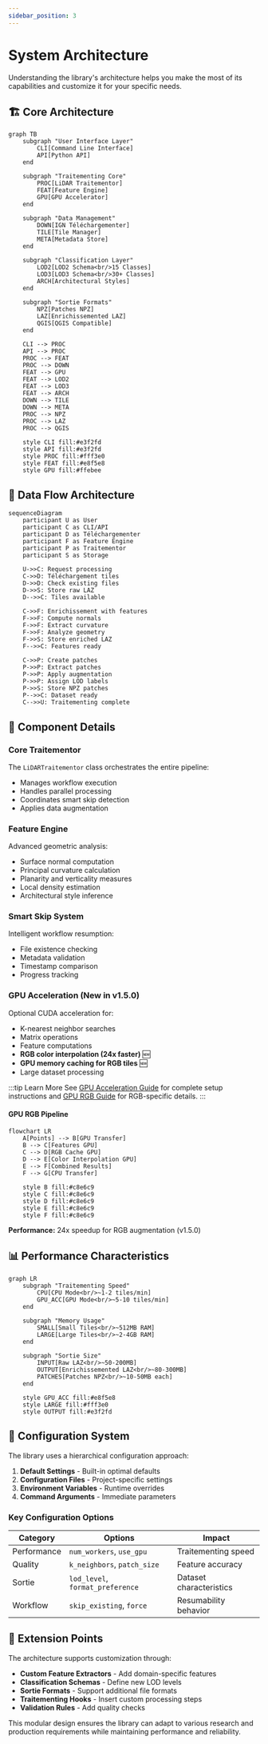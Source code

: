 ```yaml
---
sidebar_position: 3
---
```


# System Architecture

Understanding the library's architecture helps you make the most of its capabilities and customize it for your specific needs.

## 🏗️ Core Architecture

```mermaid
graph TB
    subgraph "User Interface Layer"
        CLI[Command Line Interface]
        API[Python API]
    end

    subgraph "Traitementing Core"
        PROC[LiDAR Traitementor]
        FEAT[Feature Engine]
        GPU[GPU Accelerator]
    end

    subgraph "Data Management"
        DOWN[IGN Téléchargementer]
        TILE[Tile Manager]
        META[Metadata Store]
    end

    subgraph "Classification Layer"
        LOD2[LOD2 Schema<br/>15 Classes]
        LOD3[LOD3 Schema<br/>30+ Classes]
        ARCH[Architectural Styles]
    end

    subgraph "Sortie Formats"
        NPZ[Patches NPZ]
        LAZ[Enrichissemented LAZ]
        QGIS[QGIS Compatible]
    end

    CLI --> PROC
    API --> PROC
    PROC --> FEAT
    PROC --> DOWN
    FEAT --> GPU
    FEAT --> LOD2
    FEAT --> LOD3
    FEAT --> ARCH
    DOWN --> TILE
    DOWN --> META
    PROC --> NPZ
    PROC --> LAZ
    PROC --> QGIS

    style CLI fill:#e3f2fd
    style API fill:#e3f2fd
    style PROC fill:#fff3e0
    style FEAT fill:#e8f5e8
    style GPU fill:#ffebee
```

## 🔄 Data Flow Architecture

```mermaid
sequenceDiagram
    participant U as User
    participant C as CLI/API
    participant D as Téléchargementer
    participant F as Feature Engine
    participant P as Traitementor
    participant S as Storage

    U->>C: Request processing
    C->>D: Téléchargement tiles
    D->>D: Check existing files
    D->>S: Store raw LAZ
    D-->>C: Tiles available

    C->>F: Enrichissement with features
    F->>F: Compute normals
    F->>F: Extract curvature
    F->>F: Analyze geometry
    F->>S: Store enriched LAZ
    F-->>C: Features ready

    C->>P: Create patches
    P->>P: Extract patches
    P->>P: Apply augmentation
    P->>P: Assign LOD labels
    P->>S: Store NPZ patches
    P-->>C: Dataset ready
    C-->>U: Traitementing complete
```

## 🧩 Component Details

### Core Traitementor

The `LiDARTraitementor` class orchestrates the entire pipeline:

- Manages workflow execution
- Handles parallel processing
- Coordinates smart skip detection
- Applies data augmentation

### Feature Engine

Advanced geometric analysis:

- Surface normal computation
- Principal curvature calculation
- Planarity and verticality measures
- Local density estimation
- Architectural style inference

### Smart Skip System

Intelligent workflow resumption:

- File existence checking
- Metadata validation
- Timestamp comparison
- Progress tracking

### GPU Acceleration (New in v1.5.0)

Optional CUDA acceleration for:

- K-nearest neighbor searches
- Matrix operations
- Feature computations
- **RGB color interpolation (24x faster)** 🆕
- **GPU memory caching for RGB tiles** 🆕
- Large dataset processing

:::tip Learn More
See [GPU Acceleration Guide](gpu/overview.md) for complete setup instructions and [GPU RGB Guide](gpu/rgb-augmentation.md) for RGB-specific details.
:::

#### GPU RGB Pipeline

```mermaid
flowchart LR
    A[Points] --> B[GPU Transfer]
    B --> C[Features GPU]
    C --> D[RGB Cache GPU]
    D --> E[Color Interpolation GPU]
    E --> F[Combined Results]
    F --> G[CPU Transfer]

    style B fill:#c8e6c9
    style C fill:#c8e6c9
    style D fill:#c8e6c9
    style E fill:#c8e6c9
    style F fill:#c8e6c9
```

**Performance:** 24x speedup for RGB augmentation (v1.5.0)

## 📊 Performance Characteristics

```mermaid
graph LR
    subgraph "Traitementing Speed"
        CPU[CPU Mode<br/>~1-2 tiles/min]
        GPU_ACC[GPU Mode<br/>~5-10 tiles/min]
    end

    subgraph "Memory Usage"
        SMALL[Small Tiles<br/>~512MB RAM]
        LARGE[Large Tiles<br/>~2-4GB RAM]
    end

    subgraph "Sortie Size"
        INPUT[Raw LAZ<br/>~50-200MB]
        OUTPUT[Enrichissemented LAZ<br/>~80-300MB]
        PATCHES[Patches NPZ<br/>~10-50MB each]
    end

    style GPU_ACC fill:#e8f5e8
    style LARGE fill:#fff3e0
    style OUTPUT fill:#e3f2fd
```

## 🔧 Configuration System

The library uses a hierarchical configuration approach:

1. **Default Settings** - Built-in optimal defaults
2. **Configuration Files** - Project-specific settings
3. **Environment Variables** - Runtime overrides
4. **Command Arguments** - Immediate parameters

### Key Configuration Options

| Category    | Options                          | Impact                  |
| ----------- | -------------------------------- | ----------------------- |
| Performance | `num_workers`, `use_gpu`         | Traitementing speed        |
| Quality     | `k_neighbors`, `patch_size`      | Feature accuracy        |
| Sortie      | `lod_level`, `format_preference` | Dataset characteristics |
| Workflow    | `skip_existing`, `force`         | Resumability behavior   |

## 🚀 Extension Points

The architecture supports customization through:

- **Custom Feature Extractors** - Add domain-specific features
- **Classification Schemas** - Define new LOD levels
- **Sortie Formats** - Support additional file formats
- **Traitementing Hooks** - Insert custom processing steps
- **Validation Rules** - Add quality checks

This modular design ensures the library can adapt to various research and production requirements while maintaining performance and reliability.
